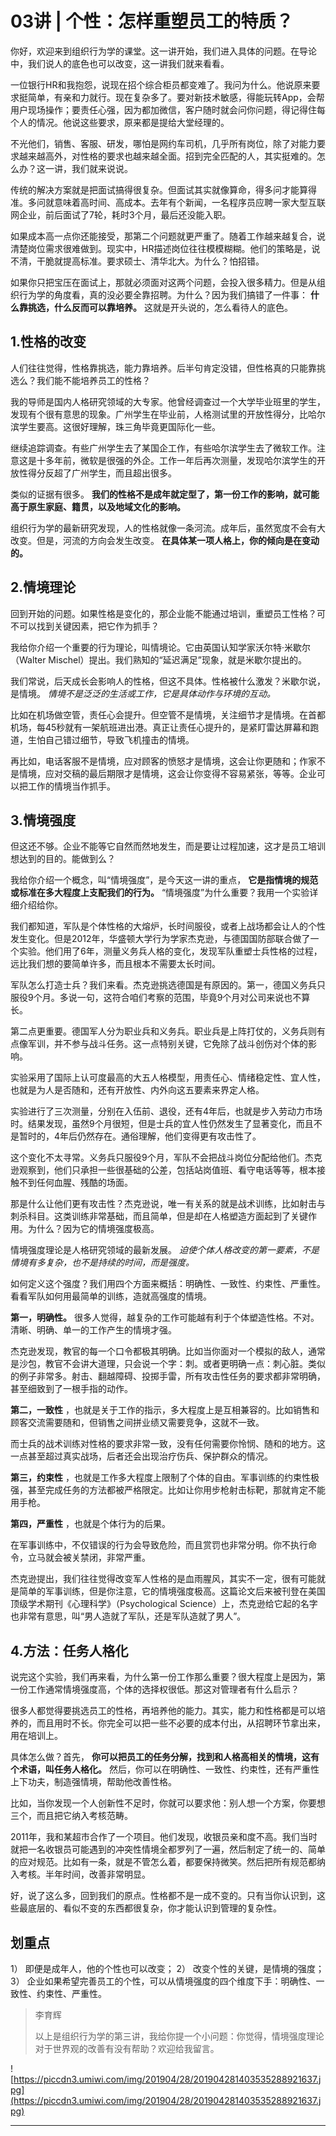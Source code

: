 # 03讲 | 个性：怎样重塑员工的特质？

你好，欢迎来到组织行为学的课堂。这一讲开始，我们进入具体的问题。在导论中，我们说人的底色也可以改变，这一讲我们就来看看。

一位银行HR和我抱怨，说现在招个综合柜员都变难了。我问为什么。他说原来要求挺简单，有亲和力就行。现在复杂多了。要对新技术敏感，得能玩转App，会帮用户现场操作；要责任心强，因为都加微信，客户随时就会问你问题，得记得住每个人的情况。他说这些要求，原来都是提给大堂经理的。

不光他们，销售、客服、研发，哪怕是网约车司机，几乎所有岗位，除了对能力要求越来越高外，对性格的要求也越来越全面。招到完全匹配的人，其实挺难的。怎么办？这一讲，我们就来说说。

传统的解决方案就是把面试搞得很复杂。但面试其实就像算命，得多问才能算得准。多问就意味着高时间、高成本。去年有个新闻，一名程序员应聘一家大型互联网企业，前后面试了7轮，耗时3个月，最后还没能入职。

如果成本高一点你还能接受，那第二个问题就更严重了。随着工作越来越复合，说清楚岗位需求很难做到。现实中，HR描述岗位往往模模糊糊。他们的策略是，说不清，干脆就提高标准。要求硕士、清华北大。为什么？怕招错。

如果你只把宝压在面试上，那就必须面对这两个问题，会投入很多精力。但是从组织行为学的角度看，真的没必要全靠招聘。为什么？因为我们搞错了一件事： **什么靠挑选，什么反而可以靠培养。** 这就是开头说的，怎么看待人的底色。

## 1.性格的改变

人们往往觉得，性格靠挑选，能力靠培养。后半句肯定没错，但性格真的只能靠挑选么？我们能不能培养员工的性格？

我的导师是国内人格研究领域的大专家。他曾经调查过一个大学毕业班里的学生，发现有个很有意思的现象。广州学生在毕业前，人格测试里的开放性得分，比哈尔滨学生要高。这很好理解，珠三角毕竟更国际化一些。

继续追踪调查。有些广州学生去了某国企工作，有些哈尔滨学生去了微软工作。注意这是十多年前，微软是很强的外企。工作一年后再次测量，发现哈尔滨学生的开放性得分反超了广州学生，而且超出很多。

类似的证据有很多。 **我们的性格不是成年就定型了，第一份工作的影响，就可能高于原生家庭、籍贯，以及地域文化的影响。**

组织行为学的最新研究发现，人的性格就像一条河流。成年后，虽然宽度不会有大改变。但是，河流的方向会发生改变。 **在具体某一项人格上，你的倾向是在变动的。**

## 2.情境理论

回到开始的问题。如果性格是变化的，那企业能不能通过培训，重塑员工性格？可不可以找到关键因素，把它作为抓手？

我给你介绍一个重要的行为理论，叫情境论。它由英国认知学家沃尔特·米歇尔（Walter Mischel）提出。我们熟知的“延迟满足”现象，就是米歇尔提出的。

我们常说，后天成长会影响人的性格，但这不具体。性格被什么激发？米歇尔说，是情境。 *情境不是泛泛的生活或工作，它是具体动作与环境的互动。*

比如在机场做空管，责任心会提升。但空管不是情境，关注细节才是情境。在首都机场，每45秒就有一架航班进出港。真正让责任心提升的，是紧盯雷达屏幕和跑道，生怕自己错过细节，导致飞机撞击的情境。

再比如，电话客服不是情境，应对顾客的愤怒才是情境，这会让你更随和；作家不是情境，应对交稿的最后期限才是情境，这会让你变得不容易紧张，等等。企业可以把工作的情境当作抓手。

## 3.情境强度

但这还不够。企业不能等它自然而然地发生，而是要让过程加速，这才是员工培训想达到的目的。能做到么？

我给你介绍一个概念，叫“情境强度”，是今天这一讲的重点， **它是指情境的规范或标准在多大程度上支配我们的行为。** “情境强度”为什么重要？我用一个实验详细介绍给你。

我们都知道，军队是个体性格的大熔炉，长时间服役，或者上战场都会让人的个性发生变化。但是2012年，华盛顿大学行为学家杰克逊，与德国国防部联合做了一个实验。他们用了6年，测量义务兵人格的变化，发现军队重塑士兵性格的过程，远比我们想的要简单许多，而且根本不需要太长时间。

军队怎么打造士兵？我们来看。杰克逊挑选德国是有原因的。第一，德国义务兵只服役9个月。多说一句，这符合咱们考察的范围，毕竟9个月对公司来说也不算长。

第二点更重要。德国军人分为职业兵和义务兵。职业兵是上阵打仗的，义务兵则有点像军训，并不参与战斗任务。这一点特别关键，它免除了战斗创伤对个体的影响。

实验采用了国际上认可度最高的大五人格模型，用责任心、情绪稳定性、宜人性，也就是为人是否随和，还有开放性、内外向这五要素来界定人格。

实验进行了三次测量，分别在入伍前、退役，还有4年后，也就是步入劳动力市场时。结果发现，虽然9个月很短，但是士兵的宜人性仍然发生了显著变化，而且不是暂时的，4年后仍然存在。通俗理解，他们变得更有攻击性了。

这个变化不太寻常。义务兵只服役9个月，军队不会把战斗岗位分配给他们。杰克逊观察到，他们只承担一些很基础的公差，包括站岗值班、看守电话等等，根本接触不到任何血腥、残酷的场面。

那是什么让他们更有攻击性？杰克逊说，唯一有关系的就是战术训练，比如射击与刺杀科目。这类训练非常基础，而且简单，但是却在人格塑造方面起到了关键作用。为什么？因为它的情境强度极高。

情境强度理论是人格研究领域的最新发展。 *迫使个体人格改变的第一要素，不是情境有多复杂，也不是持续的时间，而是强度。*

如何定义这个强度？我们用四个方面来概括：明确性、一致性、约束性、严重性。看看军队如何用最简单的训练，造就高强度的情境。

 **第一，明确性。** 很多人觉得，越复杂的工作可能越有利于个体塑造性格。不对。清晰、明确、单一的工作产生的情境才强。

杰克逊发现，教官的每一个口令都极其明确。比如当你面对一个模拟的敌人，通常是沙包，教官不会讲大道理，只会说一个字：刺。或者更明确一点：刺心脏。类似的例子非常多。射击、翻越障碍、投掷手雷，所有攻击性任务的要求都非常明确，甚至细致到了一根手指的动作。

 **第二，一致性** ，也就是关于工作的指示，多大程度上是互相兼容的。比如销售和顾客交流需要随和，但销售之间拼业绩又需要竞争，这就不一致。

而士兵的战术训练对性格的要求非常一致，没有任何需要你怜悯、随和的地方。这一点甚至超过真实战场，后者还会出现治疗伤兵、保护群众的情况。

 **第三，约束性** ，也就是工作多大程度上限制了个体的自由。军事训练的约束性极强，甚至完成任务的方法都被严格限定。比如让你用步枪射击标靶，那就肯定不能用手枪。

 **第四，严重性** ，也就是个体行为的后果。

在军事训练中，不仅错误的行为会导致危险，而且赏罚也非常分明。你不执行命令，立马就会被关禁闭，非常严重。

杰克逊提出，我们往往觉得改变军人性格的是血雨腥风，其实不一定，很有可能就是简单的军事训练，但是你注意，它的情境强度极高。这篇论文后来被刊登在美国顶级学术期刊《心理科学》（Psychological Science）上，杰克逊给它起的名字也非常有意思，叫“男人造就了军队，还是军队造就了男人”。

## 4.方法：任务人格化

说完这个实验，我们再来看，为什么第一份工作那么重要？很大程度上是因为，第一份工作通常情境强度高，个体的选择权很低。那这对管理者有什么启示？

很多人都觉得要挑选员工的性格，再培养他的能力。其实，能力和性格都是可以培养的，而且用时不长。你完全可以把一些不必要的成本付出，从招聘环节拿出来，用在培训上。

具体怎么做？首先， **你可以把员工的任务分解，找到和人格高相关的情境，这有个术语，叫任务人格化。** 然后，你可以在明确性、一致性、约束性，还有严重性上下功夫，制造强情境，帮助他改善性格。

比如，当你发现一个人创新性不足时，你就可以要求他：别人想一个方案，你要想三个，而且把它纳入考核范畴。

2011年，我和某超市合作了一个项目。他们发现，收银员亲和度不高。我们当时就把一名收银员可能遇到的冲突性情境全都罗列了一遍，然后制定了统一的、简单的应对规范。比如有一条，就是不管怎么着，都要保持微笑。然后把所有规范都纳入考核。半年时间，改善非常明显。

好，说了这么多，回到我们的原点。性格都不是一成不变的。只有当你认识到，这些最底层的、看似不变的东西都很复杂，你才能认识到管理的复杂性。

## 划重点

1）	即便是成年人，他的个性也可以改变；
2）	改变个性的关键，是情境的强度；
3）	企业如果希望完善员工的个性，可以从情境强度的四个维度下手：明确性、一致性、约束性、严重性。

> 李育辉
> 
> 以上是组织行为学的第三讲，我给你提一个小问题：你觉得，情境强度理论对于世界观的改善有没有帮助？欢迎给我留言。

![https://piccdn3.umiwi.com/img/201904/28/201904281403535288921637.jpg](https://piccdn3.umiwi.com/img/201904/28/201904281403535288921637.jpg)

---
